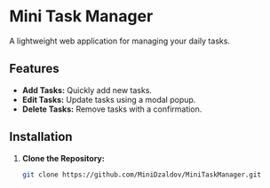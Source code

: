 <!-- filepath: /README.md -->
# Mini Task Manager

A lightweight web application for managing your daily tasks.

## Features

- **Add Tasks:** Quickly add new tasks.
- **Edit Tasks:** Update tasks using a modal popup.
- **Delete Tasks:** Remove tasks with a confirmation.

## Installation

1. **Clone the Repository:**
   ```sh
   git clone https://github.com/MiniDzaldov/MiniTaskManager.git